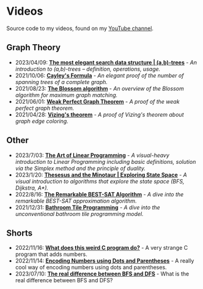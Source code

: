 # Videos
Source code to my videos, found on my [YouTube channel](https://www.youtube.com/channel/UC_IaBSHmisYbiYlv32EeNkQ).

## Graph Theory
- 2023/04/09: **[The most elegant search data structure | (a,b)-trees](https://www.youtube.com/watch?v=lifFgyB77zc)** - _An introduction to (a,b)-trees – definition, operations, usage._
- 2021/10/06: **[Cayley's Formula](https://www.youtube.com/watch?v=g-QyzzPM4rU)** - _An elegant proof of the number of spanning trees of a complete graph._
- 2021/08/23: **[The Blossom algorithm](https://www.youtube.com/watch?v=3roPs1Bvg1Q)** - _An overview of the Blossom algorithm for maximum graph matching._
- 2021/06/01: **[Weak Perfect Graph Theorem](https://www.youtube.com/watch?v=Koc63QhxPgk)** - _A proof of the weak perfect graph theorem._
- 2021/04/28: **[Vizing's theorem](https://www.youtube.com/watch?v=OZWZpQmGp0g)** - _A proof of Vizing's theorem about graph edge coloring._

## Other
- 2023/7/03: **[The Art of Linear Programming](https://www.youtube.com/watch?v=E72DWgKP_1Y)** - _A visual-heavy introduction to Linear Programming including basic definitions, solution via the Simplex method and the principle of duality._
- 2023/1/20: **[Thesesus and the Minotaur | Exploring State Space](https://www.youtube.com/watch?v=umszOeerdsU)** - _A visual introduction to algorithms that explore the state space (BFS, Dijkstra, A*)._
- 2022/8/16: **[The Remarkable BEST-SAT Algorithm](https://www.youtube.com/watch?v=OV82ab-C85w)** - _A dive into the remarkable BEST-SAT approximation algorithm._
- 2021/12/31: **[Bathroom Tile Programming](https://www.youtube.com/watch?v=KlaEp6ydVhA)** - _A dive into the unconventional bathroom tile programming model._

## Shorts
- 2022/11/16: **[What does this weird C program do?](https://youtube.com/shorts/X9pN7XZFbyE)** - A very strange C program that adds numbers.
- 2022/11/14: **[Encoding Numbers using Dots and Parentheses](https://youtube.com/shorts/JY0_ApbZYkQ)** - A really cool way of encoding numbers using dots and parentheses.
- 2023/07/10: **[The real difference between BFS and DFS](https://youtube.com/shorts/1tYtjRSWkVk)** - What is the real difference between BFS and DFS?

